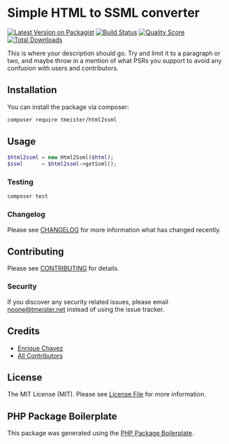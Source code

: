 # Simple HTML to SSML converter

[![Latest Version on Packagist](https://img.shields.io/packagist/v/tmeister/html2ssml.svg?style=flat-square)](https://packagist.org/packages/tmeister/html2ssml)
[![Build Status](https://img.shields.io/travis/tmeister/html2ssml/master.svg?style=flat-square)](https://travis-ci.org/tmeister/html2ssml)
[![Quality Score](https://img.shields.io/scrutinizer/g/tmeister/html2ssml.svg?style=flat-square)](https://scrutinizer-ci.com/g/tmeister/html2ssml)
[![Total Downloads](https://img.shields.io/packagist/dt/tmeister/html2ssml.svg?style=flat-square)](https://packagist.org/packages/tmeister/html2ssml)

This is where your description should go. Try and limit it to a paragraph or two, and maybe throw in a mention of what PSRs you support to avoid any confusion with users and contributors.

## Installation

You can install the package via composer:

```bash
composer require tmeister/html2ssml
```

## Usage

```php
$html2ssml = new Html2Ssml($html);
$ssml      = $html2ssml->getSsml();
```

### Testing

```bash
composer test
```

### Changelog

Please see [CHANGELOG](CHANGELOG.md) for more information what has changed recently.

## Contributing

Please see [CONTRIBUTING](CONTRIBUTING.md) for details.

### Security

If you discover any security related issues, please email noone@tmeister.net instead of using the issue tracker.

## Credits

-   [Enrique Chavez](https://github.com/tmeister)
-   [All Contributors](../../contributors)

## License

The MIT License (MIT). Please see [License File](LICENSE.md) for more information.

## PHP Package Boilerplate

This package was generated using the [PHP Package Boilerplate](https://laravelpackageboilerplate.com).
